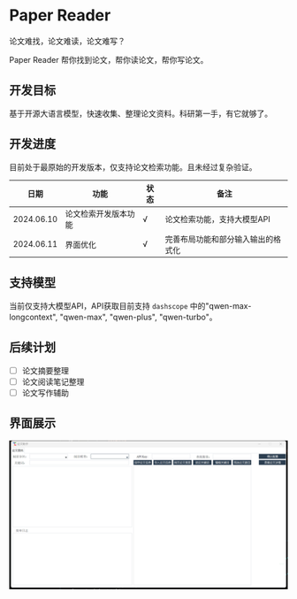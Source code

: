 # Paper Reader

论文难找，论文难读，论文难写？

Paper Reader 帮你找到论文，帮你读论文，帮你写论文。

## 开发目标

基于开源大语言模型，快速收集、整理论文资料。科研第一手，有它就够了。

## 开发进度

目前处于最原始的开发版本，仅支持论文检索功能。且未经过复杂验证。

| 日期 | 功能 | 状态 | 备注 |
| ---- | ---- | ---- | ---- |
| 2024.06.10 | 论文检索开发版本功能 | √ | 论文检索功能，支持大模型API |
| 2024.06.11 | 界面优化 | √ | 完善布局功能和部分输入输出的格式化 |

## 支持模型

当前仅支持大模型API，API获取目前支持 `dashscope` 中的"qwen-max-longcontext", "qwen-max", "qwen-plus", "qwen-turbo"。

## 后续计划

- [ ] 论文摘要整理
- [ ] 论文阅读笔记整理
- [ ] 论文写作辅助

## 界面展示

![image-20240611140502328](README/image-20240611140502328.png)